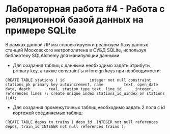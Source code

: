 # Лабораторная работа #4 - Работа с реляционной базой данных на примере SQLite

В рамках данной ЛР мы спроектируем и реализуем базу данных станций Московского метрополитена 
в СУБД SQLite, используя библиотеку SQLAlchemy для манипуляции данными 

* Для создания таблиц с данными необходимо задать атрибуты, primary key, а также constraint`ы и foreign keys 
при необходимости: 

`CREATE TABLE stations (
    id           integer not null
        constraint stations_pk
            primary key autoincrement,
    name         text,
    open_date    date,
    depth        real,
    station_type text,
    line_id      integer, 
        references lines
);
create unique index stations_id_uindex
    on stations (id);
`

* Для создания промежуточных таблиц необходимо задать 2 поля с id кортежей соединяемых таблиц:

`CREATE TABLE depos_to_trains
(
    depo_id  INTEGER not null
        references depos,
    train_id INTEGER not null
        references trains
);`
